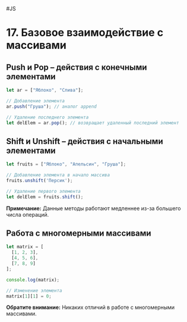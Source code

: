 #JS

# 17. Базовое взаимодействие с массивами

## Push и Pop – действия с конечными элементами

```javascript
let ar = ["Яблоко", "Слива"];

// Добавление элемента
ar.push("Груша"); // аналог append

// Удаление последнего элемента
let delElem = ar.pop(); // возвращает удаленный последний элемент
```

## Shift и Unshift – действия с начальными элементами

```javascript
let fruits = ["Яблоко", "Апельсин", "Груша"];

// Добавление элемента в начало массива
fruits.unshift('Персик');

// Удаление первого элемента
let delElem = fruits.shift();
```

**Примечание:** Данные методы работают медленнее из-за большего числа операций.

## Работа с многомерными массивами

```javascript
let matrix = [
  [1, 2, 3],
  [4, 5, 6],
  [7, 8, 9]
];

console.log(matrix);

// Изменение элемента
matrix[1][1] = 0;
```

**Обратите внимание:** Никаких отличий в работе с многомерными массивами.
